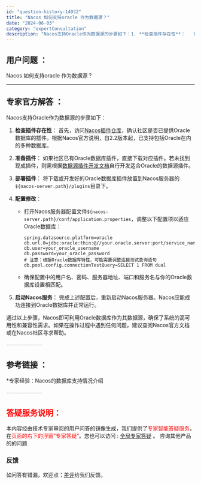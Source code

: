 ```yaml
---
id: "question-history-14932"
title: "Nacos 如何支持oracle 作为数据源？"
date: "2024-06-03"
category: "expertConsultation"
description: "Nacos支持Oracle作为数据源的步骤如下：1. **检查插件存在性**：   首先，访问[Nacos插件仓库](https://github.com/nacos-group/nacos-plugin)，确认社区是否已提供Oracle数据库的插件。根据Nacos官方说明，自2.2版本起，已支持包"
---
```


## 用户问题 ： 
 Nacos 如何支持oracle 作为数据源？  

---------------
## 专家官方解答 ：

Nacos支持Oracle作为数据源的步骤如下：

1. **检查插件存在性**：
   首先，访问[Nacos插件仓库](https://github.com/nacos-group/nacos-plugin)，确认社区是否已提供Oracle数据库的插件。根据Nacos官方说明，自2.2版本起，已支持包括Oracle在内的多种数据库。

2. **准备插件**：
   如果社区已有Oracle数据库插件，直接下载对应插件。若未找到现成插件，则需根据[数据源插件开发文档](https://nacos.io/docs/latest/plugin/datasource-plugin/)自行开发适合Oracle的数据源插件。

3. **部署插件**：
   将下载或开发好的Oracle数据库插件放置到Nacos服务器的`${nacos-server.path}/plugins`目录下。

4. **配置修改**：
   - 打开Nacos服务器配置文件`${nacos-server.path}/conf/application.properties`，调整以下配置项以适应Oracle数据库：
     ```
     spring.datasource.platform=oracle
     db.url.0=jdbc:oracle:thin:@//your.oracle.server:port/service_name
     db.user=your_oracle_username
     db.password=your_oracle_password
     # 注意：根据Oracle数据库特性，可能需要调整连接测试查询语句
     db.pool.config.connectionTestQuery=SELECT 1 FROM dual
     ```
   - 确保配置中的用户名、密码、服务器地址、端口和服务名与你的Oracle数据库设置相匹配。

5. **启动Nacos服务**：
   完成上述配置后，重新启动Nacos服务器。Nacos应能成功连接到Oracle数据库并正常运行。

通过以上步骤，Nacos即可利用Oracle数据库作为其数据源，确保了系统的高可用性和兼容性需求。如果在操作过程中遇到任何问题，建议查阅Nacos官方文档或在Nacos社区寻求帮助。


<font color="#949494">---------------</font> 


## 参考链接 ：

*专家经验：Nacos的数据库支持情况介绍 


 <font color="#949494">---------------</font> 
 


## <font color="#FF0000">答疑服务说明：</font> 

本内容经由技术专家审阅的用户问答的镜像生成，我们提供了<font color="#FF0000">专家智能答疑服务</font>，在<font color="#FF0000">页面的右下的浮窗”专家答疑“</font>。您也可以访问 : [全局专家答疑](https://answer.opensource.alibaba.com/docs/intro) 。 咨询其他产品的的问题

### 反馈
如问答有错漏，欢迎点：[差评](https://ai.nacos.io/user/feedbackByEnhancerGradePOJOID?enhancerGradePOJOId=14939)给我们反馈。
